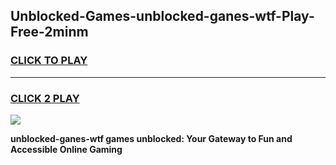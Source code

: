 
## Unblocked-Games-unblocked-ganes-wtf-Play-Free-2minm
<h3>
<a href="https://premium76.site?title=unblocked-ganes-wtf&ref=18A1">CLICK TO PLAY</a></h3>
<hr>

<h3>
<a href="https://premium76.site?title=unblocked-ganes-wtf&ref=18A1">CLICK 2 PLAY</a>
  
</h3>

<a href="https://premium76.site?title=unblocked-ganes-wtf&ref=18A1"><img src="https://clearcache.store/games.png"></a>


**unblocked-ganes-wtf games unblocked: Your Gateway to Fun and Accessible Online Gaming**
